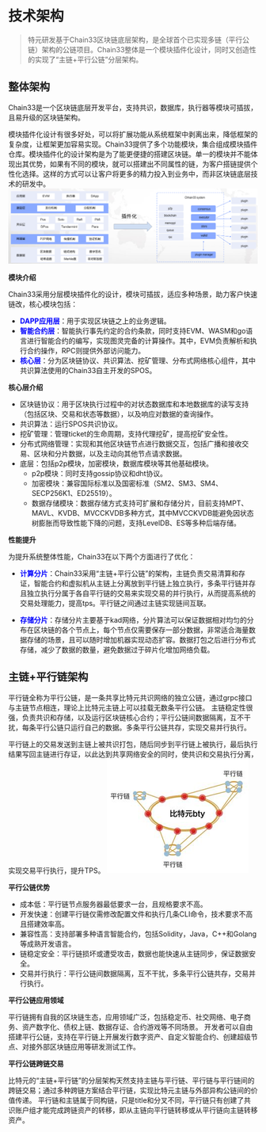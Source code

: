 # 技术架构 #
>特元研发基于Chain33区块链底层架构，是全球首个已实现多链（平行公链）架构的公链项目。Chain33整体是一个模块插件化设计，同时又创造性的实现了“主链+平行公链”分层架构。

## 整体架构 ##
Chain33是一个区块链底层开发平台，支持共识，数据库，执行器等模块可插拔，且易升级的区块链架构。

模块插件化设计有很多好处，可以将扩展功能从系统框架中剥离出来，降低框架的复杂度，让框架更加容易实现。Chain33提供了多个功能模块，集合组成模块插件仓库。模块插件化的设计架构是为了能更便捷的搭建区块链。单一的模块并不能体现出其优势，如果有不同的模块，就可以搭建出不同属性的链，为客户搭链提供个性化选择。这样的方式可以让客户将更多的精力投入到业务中，而非区块链底层技术的研发中。
![技术架构](../../../picture/plugin.png)


**模块介绍**

Chain33采用分层模块插件化的设计，模块可插拔，适应多种场景，助力客户快速链改，核心模块包括：

- <font color=blue>**DAPP应用层**</font>：用于实现区块链之上的业务逻辑。
- <font color=blue>**智能合约层**</font>：智能执行事先约定的合约条款，同时支持EVM、WASM和go语言进行智能合约的编写，实现图灵完备的计算操作。其中，EVM负责解析和执行合约操作，RPC则提供外部访问能力。
- <font color=blue>**核心层**</font>：分为区块链协议、共识算法、挖矿管理、分布式网络核心组件，其中共识算法使用的Chain33自主开发的SPOS。

**核心层介绍**

- 区块链协议：用于区块执行过程中的对状态数据库和本地数据库的读写支持（包括区块、交易和状态等数据），以及响应对数据的查询操作。
- 共识算法：运行SPOS共识协议。
- 挖矿管理：管理ticket的生命周期，支持代理挖矿，提高挖矿安全性。
- 分布式网络管理：实现和其他区块链节点进行数据交互，包括广播和接收交易、区块和分片数据，以及主动向其他节点请求数据。
- 底层：包括p2p模块，加密模块，数据库模块等其他基础模块。
	- p2p模块：同时支持gossip协议和dht协议。
	- 加密模块：兼容国际标准以及国密标准（SM2、SM3、SM4、SECP256K1、ED25519）。
	- 数据存储模块：数据存储方式支持可扩展和存储分片，目前支持MPT、MAVL、KVDB、MVCCKVDB多种方式，其中MVCCKVDB能避免因状态树膨胀而导致性能下降的问题，支持LevelDB、ES等多种后端存储。

**性能提升**

为提升系统整体性能，Chain33在以下两个方面进行了优化：

- <font color=blue>**计算分片**</font>：Chain33采用“主链+平行公链”的架构，主链负责交易清算和存证，智能合约和虚拟机从主链上分离放到平行链上独立执行，多条平行链并存且独立执行分属于各自平行链的交易来实现交易的并行执行，从而提高系统的交易处理能力，提高tps。平行链之间通过主链实现链间互联。

- <font color=blue>**存储分片**</font>：存储分片主要基于kad网络，分片算法可以保证数据相对均匀的分布在区块链的各个节点上，每个节点仅需要保存一部分数据，非常适合海量数据存储的场景，且可以随时增加机器实现动态扩容。数据打包之后进行分布式存储，减少了数据的数量，避免数据过于碎片化增加网络负载。

## 主链+平行链架构 ##
平行链全称为平行公链，是一条共享比特元共识网络的独立公链，通过grpc接口与主链节点相连，理论上比特元主链上可以挂载无数条平行公链。
主链稳定性很强，负责共识和存储，以及运行区块链核心合约；平行公链间数据隔离，互不干扰，每条平行公链只运行自己的数据。多条平行公链共存，实现交易并行执行。

平行链上的交易发送到主链上被共识打包，随后同步到平行链上被执行，最后执行结果写回主链进行存证，以此达到共享网络安全的同时，使共识和交易执行分离，实现交易平行执行，提升TPS。
![平行链架构](https://github.com/bityuan/bty-docs/blob/main/picture/parachain%201.jpg?raw=true)

**平行公链优势**

- 成本低：平行链节点服务器最低要求一台，且规格要求不高。
- 开发快速：创建平行链仅需修改配置文件和执行几条CLI命令，技术要求不高且搭建效率高。
- 兼容性高：支持部署多种语言智能合约，包括Solidity，Java，C++和Golang等成熟开发语言。
- 链稳定安全：平行链损坏或遭受攻击，数据也能快速从主链同步，保证数据安全。
- 交易并行执行：平行公链间数据隔离，互不干扰，多条平行公链共存，交易并行执行。

**平行公链应用领域**

平行链拥有自我的区块链生态，应用领域广泛，包括稳定币、社交网络、电子商务、资产数字化、债权上链、数据存证、合约游戏等不同场景。
开发者可以自由搭建平行公链，支持在平行链上开展发行数字资产、自定义智能合约、创建超级节点、对接外部区块链应用等研发测试工作。

**平行公链跨链交易**

比特元的“主链+平行链”的分层架构天然支持主链与平行链、平行链与平行链间的跨链交易；通过多种跨链方案结合平行链，实现比特元主链与外部异构公链间的价值传递。
平行链和主链属于同构链，只是title和分叉不同，平行链只有创建了共识账户组才能完成跨链资产的转移，即从主链向平行链转移或从平行链向主链转移资产。

